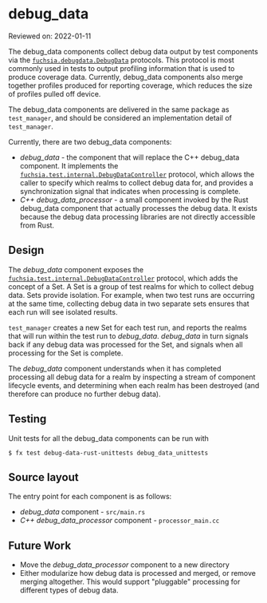 # debug_data

Reviewed on: 2022-01-11

The debug_data components collect debug data output by test components
via the [`fuchsia.debugdata.DebugData`][debug-fidl] protocols. This protocol
is most commonly used in tests to output profiling information that is used
to produce coverage data. Currently, debug_data components also merge together
profiles produced for reporting coverage, which reduces the size of profiles
pulled off device.

The debug_data components are delivered in the same package as `test_manager`,
and should be considered an implementation detail of `test_manager`.

Currently, there are two debug_data components:
 * *debug_data* - the component that will replace the C++
 debug_data component. It implements the
 [`fuchsia.test.internal.DebugDataController`][internal-fidl] protocol,
 which allows the caller to specify which realms to collect debug data for,
 and provides a synchronization signal that indicates when processing is
 complete.
 * *C++ debug_data_processor* - a small component invoked by the Rust
 debug_data component that actually processes the debug data. It exists
 because the debug data processing libraries are not directly accessible from
 Rust.

## Design

The *debug_data* component exposes the
[`fuchsia.test.internal.DebugDataController`][internal-fidl] protocol, which
adds the concept of a Set. A Set is a group of test realms for which
to collect debug data. Sets provide isolation. For example, when two test runs
are occurring at the same time, collecting debug data in two separate sets
ensures that each run will see isolated results.

`test_manager` creates a new Set for each test run, and reports the realms that
will run within the test run to *debug_data*. *debug_data* in turn signals back
if any debug data was processed for the Set, and signals when all processing
for the Set is complete.

The *debug_data* component understands when it has completed processing all
debug data for a realm by inspecting a stream of component lifecycle events,
and determining when each realm has been destroyed (and therefore can produce
no further debug data).

## Testing

Unit tests for all the debug_data components can be run with

```
$ fx test debug-data-rust-unittests debug_data_unittests
```

## Source layout

The entry point for each component is as follows:
 * *debug_data* component - `src/main.rs`
 * *C++ debug_data_processor* component - `processor_main.cc`

## Future Work

 * Move the *debug_data_processor* component to a new directory
 * Either modularize how debug data is processed and merged, or remove
 merging altogether. This would support "pluggable" processing for different
 types of debug data.

[debug-fidl]: /sdk/fidl/fuchsia.debugdata
[internal-fidl]: /sdk/fidl/fuchsia.test.internal

